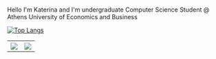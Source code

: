 #
Hello I'm Katerina and I'm undergraduate Computer Science Student @ Athens University of Economics and Business <table style="text-align:center;">

[![Top Langs](https://github-readme-stats.vercel.app/api/top-langs/?username=katerinaarf)](https://github.com/katerinaarf/github-readme-stats)
  <tr>
    <th> <a href="https://www.linkedin.com/in/katerina-arfani-4267402b8/"><img src="https://img.shields.io/badge/LinkedIn-0077B5?style=for-the-badge&logo=linkedin&logoColor=white" /></a>
    </th>
    <th><a href = "https://open.spotify.com/user/katerina.arf?si=a6932377ef1144b8"><img src="https://img.shields.io/badge/Spotify-1ED760?&style=for-the-badge&logo=spotify&logoColor=white" /></a>
    </th>
  </tr>
</table>

